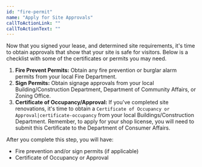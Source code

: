 ```yaml
---
id: "fire-permit"
name: "Apply for Site Approvals"
callToActionLink: ""
callToActionText: ""
---
```


Now that you signed your lease, and determined site requirements, it's time to obtain approvals that show that your site is safe for visitors. Below is a checklist with some of the certificates or permits you may need.
      
1. **Fire Prevent Permits:** Obtain any fire prevention or burglar alarm permits from your local Fire Department.
2. **Sign Permits:** Obtain signage approvals from your local Building/Construction Department, Department of Community Affairs, or Zoning Office.
3. **Certificate of Occupancy/Approval:** If you've completed site renovations, it's time to obtain a `Certificate of Occupancy or Approval|certificate-occupancy` from your local Buildings/Construction Department. Remember, to apply for your shop license, you will need to submit this Certificate to the Department of Consumer Affairs.

After you complete this step, you will have:
- Fire prevention and/or sign permits (if applicable)
- Certificate of Occupancy or Approval        
